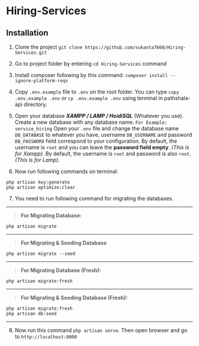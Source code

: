# **Hiring-Services**


## Installation
1. Clone the project `git clone https://github.com/sukanta7660/Hiring-Services.git`

2. Go to project folder by entering `cd Hiring-Services` command

3. Install composer following by this command: `composer install --ignore-platform-reqs`

4. Copy `.env.example` file to `.env` on the root folder. You can type `copy .env.example .env` or `cp .env.example .env` using terminal in pathshala-api directory.

5. Open your database ***XAMPP / LAMP / HeidiSQL*** (Whatever you use).
    Create a new database with any database name. `For Example:  service_hiring`
    Open your `.env` file and change the database name `DB_DATABASE` to whatever you have, username `DB_USERNAME` and password `DB_PASSWORD` field correspond to your configuration. By default, the username is `root` and you can leave the **password field empty**. *(This is for Xampp)*. By default, the username is `root` and password is also `root`. *(This is for Lamp)*.

6. Now run following commands on terminal: 
```
php artisan key:generate
php artisan optimize:clear
```

7. You need to run following command for migrating the databases.

------------
>  **For Migrating Database:**
```
php artisan migrate
```

------------
>  **For Migrating & Seeding Database**
```
php artisan migrate --seed
```

------------
>  **For Migrating Database (Fresh):**
```
php artisan migrate:fresh
```

------------
>  **For Migrating & Seeding Database (Fresh):**
```
php artisan migrate:fresh
php artisan db:seed
```

------------

8. Now run this command `php artisan serve`. Then open browser and go to `http://localhost:8000`
